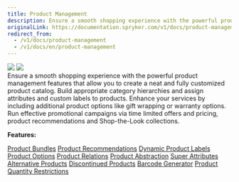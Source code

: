 ```yaml
---
title: Product Management
description: Ensure a smooth shopping experience with the powerful product management features that allow you to create a neat and fully customized product catalog.
originalLink: https://documentation.spryker.com/v1/docs/product-management
redirect_from:
  - /v1/docs/product-management
  - /v1/docs/en/product-management
---
```


<div class='feature-text'>
    <div class='feature-images'>
    <img class="light-mode" src="https://spryker.s3.eu-central-1.amazonaws.com/docs/Document+360/Capabilities+icons/light/Product+Management.svg"/>
    <img class="dark-mode" src="https://spryker.s3.eu-central-1.amazonaws.com/docs/Document+360/Capabilities+icons/dark/Product+Management.svg"/>
    </div>
    <div class="feature-text-wrap">
Ensure a smooth shopping experience with the powerful product management features that allow you to create a neat and fully customized product catalog. Build appropriate category hierarchies and assign attributes and custom labels to products. Enhance your services by including additional product options like gift wrapping or warranty options. Run effective promotional campaigns via time limited offers and pricing, product recommendations and Shop-the-Look collections.
         </div>
</div>

**Features:**
<div>
<a class="feature-link" href="https://documentation.spryker.com/v1/docs/product-bundle">Product Bundles</a>
<a class="feature-link" href="https://documentation.spryker.com/v1/docs/product-recommendations">Product Recommendations</a>
<a class="feature-link" href="https://documentation.spryker.com/v1/docs/dynamic-product-labels">Dynamic Product Labels</a>
<a class="feature-link" href="https://documentation.spryker.com/v1/docs/product-options-2">Product Options</a>
<a class="feature-link" href="https://documentation.spryker.com/v1/docs/product-relations">Product Relations</a>
<a class="feature-link" href="https://documentation.spryker.com/v1/docs/product-abstraction">Product Abstraction</a>
<a class="feature-link" href="https://documentation.spryker.com/v1/docs/super-attributes">Super Attributes</a>
<a class="feature-link" href="https://documentation.spryker.com/v1/docs/alternative-products">Alternative Products</a>
<a class="feature-link" href="https://documentation.spryker.com/v1/docs/discontinued-products">Discontinued Products</a>
<a class="feature-link" href="https://documentation.spryker.com/v1/docs/barcode-generator">Barcode Generator</a>
<a class="feature-link" href="https://documentation.spryker.com/v1/docs/product-quantity-restrictions">Product Quantity Restrictions</a>
